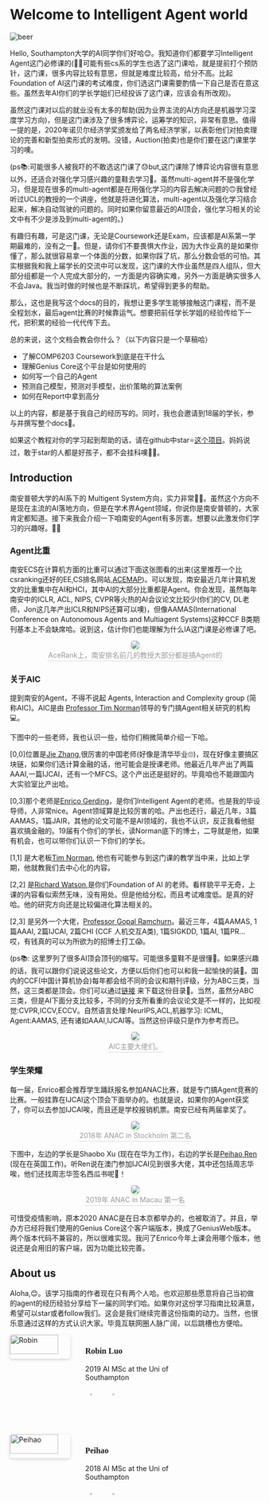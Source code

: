 # Welcome to Intelligent Agent world
![beer](img/introduction/beer.jpg)

Hello, Southampton大学的AI同学你们好哈😊。我知道你们都要学习Intelligent Agent这门必修课的(🤦‍♂️可能有些cs系的学生也选了这门课哈，就是提前打个预防针，这门课，很多内容比较有意思，但就是难度比较高，给分不高。比起Foundation of AI这门课的考试难度，你们选这门课需要酌情一下自己是否在意这些。虽然去年AI你们的学长学姐们已经投诉了这门课，应该会有所改观)。

虽然这门课对以后的就业没有太多的帮助(因为业界主流的AI方向还是机器学习深度学习方向)，但是这门课涉及了很多博弈论，运筹学的知识，非常有意思。值得一提的是，2020年诺贝尔经济学奖颁发给了两名经济学家，以表彰他们对拍卖理论的完善和新型拍卖形式的发明。没错，Auction(拍卖)也是你们要在这门课里学习的噢。

(ps📚:可能很多人被我吓的不敢选这门课了😓but,这门课除了博弈论内容很有意思以外，还适合对强化学习感兴趣的童鞋去学习🤩。虽然multi-agent并不是强化学习，但是现在很多的multi-agent都是在用强化学习的内容去解决问题的🙃我曾经听过UCL的教授的一个讲座，他就是将进化算法，multi-agent以及强化学习结合起来，解决自动驾驶的问题的。同时如果你留意最近的AI顶会，强化学习相关的论文中有不少是涉及到multi-agent的。)


有趣归有趣，可是这门课，无论是Coursework还是Exam，应该都是AI系第一学期最难的，没有之一🤣。但是，请你们不要畏惧大作业，因为大作业真的是如果你懂了，那么就很容易拿一个体面的分数，如果你踩了坑，那么分数会低的可怕。其实根据我和我上届学长的交流中可以发现，这门课的大作业虽然是四人组队，但大部分组都是一个人完成大部分的，一方面是内容确实难，另外一方面是确实很多人不会Java。我当时做的时候也是不断踩坑，希望得到更多的帮助。

那么，这也是我写这个docs的目的，我想让更多学生能够接触这门课程，而不是全程划水，最后agent比赛的时候靠运气。想要把前任学长学姐的经验传给下一代，把积累的经验一代代传下去。

总的来说，这个文档会教会你什么？（以下内容只是一个草稿哈）

* 了解COMP6203 Coursework到底是在干什么
* 理解Genius Core这个平台是如何使用的
* 如何写一个自己的Agent
* 预测自己模型，预测对手模型，出价策略的算法案例
* 如何在Report中拿到高分

以上的内容，都是基于我自己的经历写的。同时，我也会邀请到18届的学长，参与并撰写整个docs👊。

如果这个教程对你的学习起到帮助的话，请在github中star⭐️️[这个项目](https://github.com/RobinLuoNanjing/UoSouthampton-Intelligent-Agent-Docs)。妈妈说过，敢于star的人都是好孩子，都不会挂科噢💁‍♀️。


## Introduction
南安普顿大学的AI系下的 Multigent System方向，实力非常🐂🍺。虽然这个方向不是现在主流的AI落地方向，但是在学术界Agent领域，你说你是南安普顿的，大家肯定都知道。接下来我会介绍一下咱南安的Agent有多厉害。想要以此激发你们学习的兴趣呀。🙌🏻


### Agent比重
南安ECS在计算机方面的比重可以通过下面这张图看的出来(这里推荐一个比csranking还好的EE,CS排名网站,[ACEMAP](https://www.acemap.info/ranking))。可以发现，南安最近几年计算机发文的比重集中在AI和HCI，其中AI的大部分比重都是Agent。你会发现，虽然每年南安中的ICLR, ACL, NIPS, CVPR等火热的AI会议论文比较少(你们的CV, DL老师，Jon这几年产出ICLR和NIPS还算可以噢)，但像AAMAS(International Conference on Autonomous Agents and Multiagent Systems)这种CCF B类期刊基本上不会缺席哈。说到这，估计你们也能理解为什么IA这门课是必修课了吧。
<center>
    <img style="border-radius: 0.3125em;
    box-shadow: 0 2px 4px 0 rgba(34,36,38,.12),0 2px 10px 0 rgba(34,36,38,.08);" 
    src="img/introduction/agentSoton.jpg">
    <br>
    <div style="color:orange; border-bottom: 1px solid #d9d9d9;
    display: inline-block;
    color: #999;
    padding: 2px;">AceRank上，南安排名前几的教授大部分都是搞Agent的 </div>
</center>



### 关于AIC
提到南安的Agent，不得不说起 Agents, Interaction and Complexity group (简称AIC)。AIC是由 [Professor Tim Norman](https://www.ecs.soton.ac.uk/people/tjn1f15#_ga=2.258324554.13544906.1602674669-357846429.1552973807)领导的专门搞Agent相关研究的机构💻。

下图中的一些老师，我也认识一些，给你们稍微简单介绍一下哈。

[0,0]位置是[Jie Zhang](https://www.ecs.soton.ac.uk/people/jz5c16#_ga=2.31864318.13544906.1602674669-357846429.1552973807),很厉害的中国老师(好像是清华毕业🙄)，现在好像主要搞区块链，如果你们选计算金融的话，他可能会是授课老师。他最近几年产出了两篇AAAI,一篇IJCAI，还有一个MFCS。这个产出还是挺好的。毕竟咱也不能跟国内大实验室比产出哈。

[0,3]那个老师是[Enrico Gerding](http://www.southampton.ac.uk/~eg/#_ga=2.127909581.13544906.1602674669-357846429.1552973807)，是你们Intelligent Agent的老师。也是我的毕设导师，人非常nice。Agent领域算是比较厉害的哈。产出也还行，最近几年，3篇AAMAS，1篇JAIR，其他的论文可能不是AI领域的，我也不认识，反正我看他挺喜欢搞金融的。19届有个你们的学长，读Norman底下的博士，二导就是他，如果有机会，也可以带你们认识一下你们的学长。

[1,1] 是大老板[Tim Norman](https://www.ecs.soton.ac.uk/people/tjn1f15#_ga=2.258324554.13544906.1602674669-357846429.1552973807), 他也有可能参与到这门课的教学当中来，比如上学期，他就教我们去中心化的内容。

[2,2] 是[Richard Watson](https://cmg.soton.ac.uk/people/raw1/),是你们Foundation of AI 的老师。看样貌平平无奇，上课的内容看似索然无味，没有用处。但是他给分松，而且考试难度低。是真的好哈。他的研究方向还是比较偏进化算法相关的。

[2,3] 是另外一个大佬，[Professor Gopal Ramchurn](https://www.ecs.soton.ac.uk/people/sdr1#publications)。最近三年，4篇AAMAS, 1篇AAAI, 2篇IJCAI, 2篇CHI (CCF 人机交互A类), 1篇SIGKDD, 1篇AI, 1篇PR... 哎，有钱真的可以为所欲为的招博士打工😱。

(ps📚: 这里罗列了很多AI顶会顶刊的缩写。可能很多童鞋不是很懂🙉。如果感兴趣的话，我可以跟你们说说这些论文，方便以后你们也可以和我一起愉快的装🍺。国内的CCF(中国计算机协会)每年都会给不同的会议和期刊评级，分为ABC三类，当然，这三类都是顶会。你们可以通过[链接](https://www.ccf.org.cn/ccf/contentcore/resource/download?ID=99185) 来下载这份目录🤗。当然，虽然分ABC三类，但是AI下面分支比较多，不同的分支所看重的会议论文是不一样的，比如视觉:CVPR,ICCV,ECCV。自然语言处理:NeurIPS,ACL,机器学习: ICML, Agent:AAMAS, 还有诸如AAAI,IJCAI等。当然这份评级只是作为参考而已。

<center>
    <img style="border-radius: 0.3125em;
    box-shadow: 0 2px 4px 0 rgba(34,36,38,.12),0 2px 10px 0 rgba(34,36,38,.08);" 
    src="img/introduction/AIC.jpg">
    <br>
    <div style="color:orange; border-bottom: 1px solid #d9d9d9;
    display: inline-block;
    color: #999;
    padding: 2px;">AIC主要大佬们。</div>
</center>






### 学生荣耀
每一届，Enrico都会推荐学生踊跃报名参加ANAC比赛，就是专门搞Agent竞赛的比赛。一般挂靠在IJCAI这个顶会下面举办的。也就是说，如果你的Agent获奖了，你可以去参加IJCAI唉，而且还是学校报销机票。南安已经有两届拿奖了。
<center>
    <img style="border-radius: 0.3125em;
    box-shadow: 0 2px 4px 0 rgba(34,36,38,.12),0 2px 10px 0 rgba(34,36,38,.08);" 
    src="img/introduction/anac2018.png">
    <br>
    <div style="color:orange; border-bottom: 1px solid #d9d9d9;
    display: inline-block;
    color: #999;
    padding: 2px;">2018年 ANAC in Stockholm 第二名 </div>
</center>

下图中，左边的学长是Shaobo Xu (现在在华为工作)，右边的学长是[Peihao Ren](https://github.com/renph) (现在在英国工作)。听Ren说在澳门参加IJCAI见到很多大佬，其中还包括周志华唉，他们还找周志华签名西瓜书呢🥳！
<center>
    <img style="border-radius: 0.3125em;
    box-shadow: 0 2px 4px 0 rgba(34,36,38,.12),0 2px 10px 0 rgba(34,36,38,.08);" 
    src="img/introduction/anac2019.png">
    <br>
    <div style="color:orange; border-bottom: 1px solid #d9d9d9;
    display: inline-block;
    color: #999;
    padding: 2px;">2019年 ANAC in Macau 第一名 </div>
</center>

可惜受疫情影响，原本2020 ANAC是在日本京都举办的，也被取消了。并且，举办方已经将我们使用的Genius Core这个客户端版本，换成了GeniusWeb版本。两个版本代码不兼容的，所以很难实现。我问了Enrico今年上课会用哪个版本，他说还是会用旧的客户端，因为功能比较完善。


## About us
Aloha,😊。该学习指南的作者现在只有两个人哈。也欢迎那些愿意将自己当初做的agent的经历经验分享给下一届的同学们哈。如果你对这份学习指南比较满意，希望可以star或者follow我们。这会是我们继续完善这份指南的动力。当然，也很乐意通过这样的方式认识大家。毕竟互联网圈人脉广阔，以后跳槽也方便哈。

<div style="height: 200px;">
<span style="width: 30%;height:30%;float:left">  
    <img src="https://avatars1.githubusercontent.com/u/28834567?s=400&u=2e522f94f4e0ad980cececa0593be0f0e2c2dcb2&v=4" alt="Robin" width="80%" style="border-radius: 0.3125em;box-shadow: 0 2px 4px 0 rgba(34,36,38,.12),0 2px 10px 0 rgba(34,36,38,.08);">
</span>

<span style="float: left;width: 50%">
 <h3 style="font-family: 'Apple Braille'">Robin Luo</h3>
 
 <p stpyle="color: #666666;font-family: 'Apple LiSung'">2019 AI MSc at the Uni of Southampton
 </p>
 
 <p>
  <a href="https://github.com/RobinLuoNanjing">
    <img src="img/site/github.png" alt="github" width="10%" style="float: left;margin: 10px">
  </a>
   <a href="https://www.linkedin.com/in/mingmingluo/">
      <img src="img/site/linkedin-icon.svg" alt="linkedin" width="10%" style="float: left;margin: 10px">
   </a>
 </p>
</span>
</div>

<div style="height: 200px">
<span style="width: 30%;height:30%;float:left">  
    <img src="https://avatars3.githubusercontent.com/u/20392429?s=400&u=a6a630ee43e19efe5234fff256e31aec8c922bd1&v=4" alt="Peihao" width="80%" style="border-radius: 0.3125em;box-shadow: 0 2px 4px 0 rgba(34,36,38,.12),0 2px 10px 0 rgba(34,36,38,.08);">
</span>

<span style="float: left;width: 50%">
 <h3 style="font-family: 'Apple Braille'">Peihao</h3>
 
 <p stpyle="color: #666666;font-family: 'Apple LiSung'">2018 AI MSc at the Uni of Southampton
 </p>
 
 <p>
  <a href="https://github.com/renph">
    <img src="img/site/github.png" alt="github" width="10%" style="float: left;margin: 10px">
  </a>
   <a href="https://www.linkedin.com/in/peihao-ren/">
      <img src="img/site/linkedin-icon.svg" alt="linkedin" width="10%" style="float: left;margin: 10px">
   </a>
 </p>
</span>
</div>




